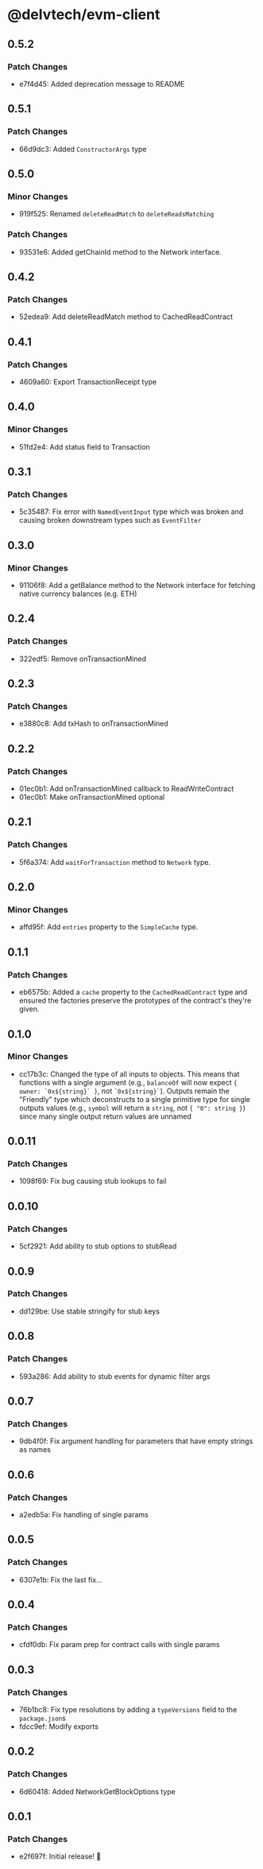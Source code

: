 # @delvtech/evm-client

## 0.5.2

### Patch Changes

- e7f4d45: Added deprecation message to README

## 0.5.1

### Patch Changes

- 66d9dc3: Added `ConstructorArgs` type

## 0.5.0

### Minor Changes

- 919f525: Renamed `deleteReadMatch` to `deleteReadsMatching`

### Patch Changes

- 93531e6: Added getChainId method to the Network interface.

## 0.4.2

### Patch Changes

- 52edea9: Add deleteReadMatch method to CachedReadContract

## 0.4.1

### Patch Changes

- 4609a60: Export TransactionReceipt type

## 0.4.0

### Minor Changes

- 51fd2e4: Add status field to Transaction

## 0.3.1

### Patch Changes

- 5c35487: Fix error with `NamedEventInput` type which was broken and causing broken downstream types such as `EventFilter`

## 0.3.0

### Minor Changes

- 91106f8: Add a getBalance method to the Network interface for fetching native currency balances (e.g. ETH)

## 0.2.4

### Patch Changes

- 322edf5: Remove onTransactionMined

## 0.2.3

### Patch Changes

- e3880c8: Add txHash to onTransactionMined

## 0.2.2

### Patch Changes

- 01ec0b1: Add onTransactionMined callback to ReadWriteContract
- 01ec0b1: Make onTransactionMined optional

## 0.2.1

### Patch Changes

- 5f6a374: Add `waitForTransaction` method to `Network` type.

## 0.2.0

### Minor Changes

- affd95f: Add `entries` property to the `SimpleCache` type.

## 0.1.1

### Patch Changes

- eb6575b: Added a `cache` property to the `CachedReadContract` type and ensured the factories preserve the prototypes of the contract's they're given.

## 0.1.0

### Minor Changes

- cc17b3c: Changed the type of all inputs to objects. This means that functions with a single argument (e.g., `balanceOf` will now expect `` { owner: `0x${string}` } ``, not `` `0x${string}` ``). Outputs remain the "Friendly" type which deconstructs to a single primitive type for single outputs values (e.g., `symbol` will return a `string`, not `{ "0": string }`) since many single output return values are unnamed

## 0.0.11

### Patch Changes

- 1098f69: Fix bug causing stub lookups to fail

## 0.0.10

### Patch Changes

- 5cf2921: Add ability to stub options to stubRead

## 0.0.9

### Patch Changes

- dd129be: Use stable stringify for stub keys

## 0.0.8

### Patch Changes

- 593a286: Add ability to stub events for dynamic filter args

## 0.0.7

### Patch Changes

- 9db4f0f: Fix argument handling for parameters that have empty strings as names

## 0.0.6

### Patch Changes

- a2edb5a: Fix handling of single params

## 0.0.5

### Patch Changes

- 6307e1b: Fix the last fix...

## 0.0.4

### Patch Changes

- cfdf0db: Fix param prep for contract calls with single params

## 0.0.3

### Patch Changes

- 76b1bc8: Fix type resolutions by adding a `typeVersions` field to the `package.json`s
- fdcc9ef: Modify exports

## 0.0.2

### Patch Changes

- 6d60418: Added NetworkGetBlockOptions type

## 0.0.1

### Patch Changes

- e2f697f: Initial release! 🚀
